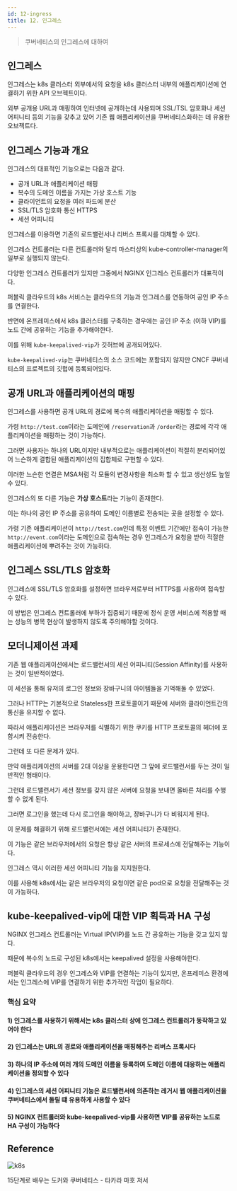 ```yaml
---
id: 12-ingress
title: 12. 인그레스
---
```


> 쿠버네티스의 인그레스에 대하여

## 인그레스

인그레스는 k8s 클러스터 외부에서의 요청을 k8s 클러스터 내부의 애플리케이션에 연결하기 위한 API 오브젝트이다.

외부 공개용 URL과 매핑하여 인터넷에 공개하는데 사용되며 SSL/TSL 암호화나 세션 어피니티 등의 기능을 갖추고 있어 기존 웹 애플리케이션을 쿠버네티스화하는 데 유용한 오브젝트다.

## 인그레스 기능과 개요

인그레스의 대표적인 기능으로는 다음과 같다.

- 공개 URL과 애플리케이션 매핑
- 복수의 도메인 이름을 가지는 가상 호스트 기능
- 클라이언트의 요청을 여러 파드에 분산
- SSL/TLS 암호화 통신 HTTPS
- 세션 어피니티

인그레스를 이용하면 기존의 로드밸런서나 리버스 프록시를 대체할 수 있다.

인그레스 컨트롤러는 다른 컨트롤러와 달리 마스터상의 kube-controller-manager의 일부로 실행되지 않는다.

다양한 인그레스 컨트롤러가 있지만 그중에서 NGINX 인그레스 컨트롤러가 대표적이다.

퍼블릭 클라우드의 k8s 서비스는 클라우드의 기능과 인그레스를 연동하여 공인 IP 주소를 연결한다.

반면에 온프레미스에서 k8s 클러스터를 구축하는 경우에는 공인 IP 주소 (이하 VIP)를 노드 간에 공유하는 기능을 추가해야한다.

이를 위해 `kube-keepalived-vip`가 깃허브에 공개되어있다.

`kube-keepalived-vip`는 쿠버네티스의 소스 코드에는 포함되지 않지만 CNCF 쿠버네티스의 프로젝트의 깃헙에 등록되어있다.

## 공개 URL과 애플리케이션의 매핑

인그레스를 사용하면 공개 URL의 경로에 복수의 애플리케이션을 매핑할 수 있다.

가령 `http://test.com`이라는 도메인에 `/reservation`과 `/order`라는 경로에 각각 애플리케이션을 매핑하는 것이 가능하다.

그러면 사용자는 하나의 URL이지만 내부적으로는 애플리케이션이 적절히 분리되어있어 느슨하게 결합된 애플리케이션의 집합체로 구현할 수 있다.

이러한 느슨한 연결은 MSA처럼 각 모듈의 변경사항을 최소화 할 수 있고 생산성도 높일 수 있다.

인그레스의 또 다른 기능은 **가상 호스트**라는 기능이 존재한다.

이는 하나의 공인 IP 주소를 공유하여 도메인 이름별로 전송되는 곳을 설정할 수 있다.

가령 기존 애플리케이션이 `http://test.com`인데 특정 이벤트 기간에만 접속이 가능한 `http://event.com`이라는 도메인으로 접속하는 경우 인그레스가 요청을 받아 적절한 애플리케이션에 뿌려주는 것이 가능하다.

## 인그레스 SSL/TLS 암호화

인그레스에 SSL/TLS 암호화를 설정하면 브라우저로부터 HTTPS를 사용하여 접속할 수 있다.

이 방법은 인그레스 컨트롤러에 부하가 집중되기 때문에 정식 운영 서비스에 적용할 때는 성능의 병목 현상이 발생하지 않도록 주의해야할 것이다.

## 모더니제이션 과제

기존 웹 애플리케이션에서는 로드밸런서의 세션 어피니티(Session Affinity)를 사용하는 것이 일반적이었다.

이 세션을 통해 유저의 로그인 정보와 장바구니의 아이템들을 기억해둘 수 있었다.

그러나 HTTP는 기본적으로 Stateless한 프로토콜이기 때문에 서버와 클라이언트간의 통신을 유지할 수 없다.

따라서 애플리케이션은 브라우저를 식별하기 위한 쿠키를 HTTP 프로토콜의 헤더에 포함시켜 전송한다.

그런데 또 다른 문제가 있다.

만약 애플리케이션의 서버를 2대 이상을 운용한다면 그 앞에 로드밸런서를 두는 것이 일반적인 형태이다.

그런데 로드밸런서가 세션 정보를 갖지 않은 서버에 요청을 보내면 올바른 처리를 수행할 수 없게 된다.

그러면 로그인을 했는데 다시 로그인을 해야하고, 장바구니가 다 비워지게 된다.

이 문제를 해결하기 위해 로드밸런서에는 세션 어피니티가 존재한다.

이 기능은 같은 브라우저에서의 요청은 항상 같은 서버의 프로세스에 전달해주는 기능이다.

인그레스 역시 이러한 세션 어피니티 기능을 지지원한다.

이를 사용해 k8s에서는 같은 브라우저의 요청이면 같은 pod으로 요청을 전달해주는 것이 가능하다.

## kube-keepalived-vip에 대한 VIP 획득과 HA 구성

NGINX 인그레스 컨트롤러는 Virtual IP(VIP)를 노드 간 공유하는 기능을 갖고 있지 않다.

때문에 복수의 노드로 구성된 k8s에서는 keepalived 설정을 사용해야한다.

퍼블릭 클라우드의 경우 인그레스와 VIP를 연결하는 기능이 있지만, 온프레미스 환경에서는 인그레스에 VIP를 연결하기 위한 추가적인 작업이 필요하다.

### 핵심 요약

#### 1) 인그레스를 사용하기 위해서는 k8s 클러스터 상에 인그레스 컨트롤러가 동작하고 있어야 한다

#### 2) 인그레스는 URL의 경로와 애플리케이션을 매핑해주는 리버스 프록시다

#### 3) 하나의 IP 주소에 여러 개의 도메인 이름을 등록하여 도메인 이름에 대응하는 애플리케이션을 정의할 수 있다

#### 4) 인그레스의 세션 어피니티 기능은 로드밸런서에 의존하는 레거시 웹 애플리케이션을 쿠버네티스에서 돌릴 떄 유용하게 사용할 수 있다

#### 5) NGINX 컨트롤러와 kube-keepalived-vip를 사용하면 VIP를 공유하는 노드로 HA 구성이 가능하다

## Reference

![k8s](https://user-images.githubusercontent.com/43809168/101032998-6684c380-35bd-11eb-8ba7-a784fd46b37a.png)

15단계로 배우는 도커와 쿠버네티스 - 타카라 마호 저서
